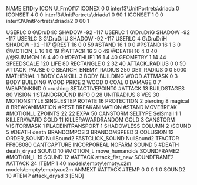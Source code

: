 NAME 			EffDry
ICON 			U_FrnOf17
ICONEX 0 0 interf3\UnitPortrets\driada 0
ICONSET 4 0 0 interf3\UnitPortrets\driada1 0 90 1
ICONSET 1 0 0 interf3\UnitPortrets\driada2 0 60 1

USERLC 			0 G\DruDriC SHADOW -92 -117
USERLC 			1 G\DruDriG SHADOW -92 -117
USERLC 			3 G\DruDriU SHADOW -92 -117
USERLC 			4 G\DruDriH SHADOW -92 -117
@REST      		16 0 0 59
#STAND     		16 1 0 0
#PSTAND    		16 1 3 0
@MOTION_L  		16 1 0 19
@ATTACK    		16 3 0 49
@DEATH     		16 4 0 40
//@SUMMON     		16 4 40 0 
#DEATHLIE1 		16 1 4 40
GEOMETRY   		1 14 44
SPEEDSCALE 120
LIFE       		80
RECTANGLE 		0 2 32 40
ATTACK_RADIUS 		0 0 50
ATTACK_PAUSE 		0 0
SEARCH_ENEMY_RADIUS 	250
DET_RADIUS 		0 0 5000
MATHERIAL 		1 BODY
CANKILL 3 BODY BUILDING WOOD
ATTMASK 0 3 BODY BUILDING WOOD
PRICE 			2 WOOD 0 COAL 0
DAMAGE     		0 7
WEAPONKIND 		0 crushing
SETACTIVEPOINT0 	#ATTACK 13 
BUILDSTAGES 		80
VISION 			1
STANDGROUND
INFO 			0 28
UNITRADIUS 		8
VES 			30
MOTIONSTYLE 		SINGLESTEP
ROTATE 			16
PROTECTION 		2 piercing 8 magical 8
BREAKANIMATION 		#REST
BREAKANIMATION 		#STAND
MOVEBREAK 		#MOTION_L
ZPOINTS 22 22
EXPA 50
CANSTORM
SELTYPE SelSmall 1 1
KILLERAWARD             GOLD 11
KILLERAWARDRANDOM       GOLD 3
CANSTORM
VISITORMASK 1
PLACEINTRANSPORT 1
SHADOWLESS
COLUMN 2
/SOUND 5 #DEATH death
BRANDOMPOS 3
BRANDOMSPEED 3
COLLISION 12
ORDER_SOUND NullSound2
FASTCLICK_SOUND NullSound2
TFACTOR FF808080
CANTCAPTURE
INCORPOREAL
NOFARM
SOUND 5 #DEATH death_dryad
SOUND 10 #MOTION_L move_humanoids
SOUNDFRAME2 #MOTION_L 19
SOUND 12 #ATTACK attack_fist_new
SOUNDFRAME2 #ATTACK 24
!TEMP  1 40 models\empty\empty.c2m models\empty\emptya.c2m
ANMEXT #ATTACK #TEMP 0 0 0 1 0
SOUND2 10 #TEMP attack_dryad 3
[END]
